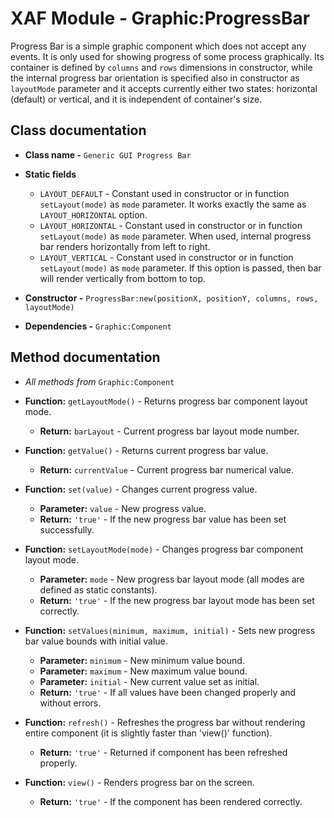 # XAF Module - Graphic:ProgressBar

Progress Bar is a simple graphic component which does not accept any events. It is only used for showing progress of some process graphically. Its container is defined by `columns` and `rows` dimensions in constructor, while the internal progress bar orientation is specified also in constructor as `layoutMode` parameter and it accepts currently either two states: horizontal (default) or vertical, and it is independent of container's size.

## Class documentation

* **Class name -** `Generic GUI Progress Bar`
* **Static fields**

  * `LAYOUT_DEFAULT` - Constant used in constructor or in function `setLayout(mode)` as `mode` parameter. It works exactly the same as `LAYOUT_HORIZONTAL` option.
  * `LAYOUT_HORIZONTAL` - Constant used in constructor or in function `setLayout(mode)` as `mode` parameter. When used, internal progress bar renders horizontally from left to right.
  * `LAYOUT_VERTICAL` - Constant used in constructor or in function `setLayout(mode)` as `mode` parameter. If this option is passed, then bar will render vertically from bottom to top.

* **Constructor -** `ProgressBar:new(positionX, positionY, columns, rows, layoutMode)`
* **Dependencies -** `Graphic:Component`

## Method documentation

* *All methods from* `Graphic:Component`

* **Function:** `getLayoutMode()` - Returns progress bar component layout mode.

  * **Return:** `barLayout` - Current progress bar layout mode number.

* **Function:** `getValue()` - Returns current progress bar value.

  * **Return:** `currentValue` - Current progress bar numerical value.

* **Function:** `set(value)` - Changes current progress value.

  * **Parameter:** `value` - New progress value.
  * **Return:** `'true'` - If the new progress bar value has been set successfully.

* **Function:** `setLayoutMode(mode)` - Changes progress bar component layout mode.

  * **Parameter:** `mode` - New progress bar layout mode (all modes are defined as static constants).
  * **Return:** `'true'` - If the new progress bar layout mode has been set correctly.

* **Function:** `setValues(minimum, maximum, initial)` - Sets new progress bar value bounds with initial value.

  * **Parameter:** `minimum` - New minimum value bound.
  * **Parameter:** `maximum` - New maximum value bound.
  * **Parameter:** `initial` - New current value set as initial.
  * **Return:** `'true'` - If all values have been changed properly and without errors.

* **Function:** `refresh()` - Refreshes the progress bar without rendering entire component (it is slightly faster than 'view()' function).

  * **Return:** `'true'` - Returned if component has been refreshed properly.

* **Function:** `view()` - Renders progress bar on the screen.

  * **Return:** `'true'` - If the component has been rendered correctly.

